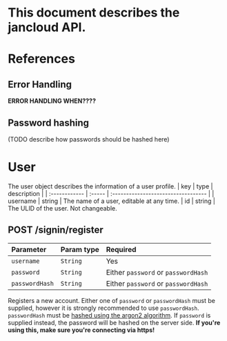 # This document describes the jancloud API.

# References

## Error Handling

**ERROR HANDLING WHEN????**

## Password hashing
(TODO describe how passwords should be hashed here)
# User

The user object describes the information of a user profile.
| key           | type   | description                         |
| :------------ | :----- | :---------------------------------- |
| username      | string | The name of a user, editable at any time.
| id            | string | The ULID of the user. Not changeable.


## **POST** /signin/register

| Parameter      | Param type | Required |
| :------------- | :--------- | :------- |
| `username`     | `String`   | Yes      |
| `password`     | `String`   | Either `password` or `passwordHash` |
| `passwordHash` | `String`   | Either `password` or `passwordHash` |

Registers a new account. Either one of `password` or `passwordHash` must be supplied, however it is strongly recommended to use `passwordHash`. \
`passwordHash` must be [hashed using the argon2 algorithm](#Password-hashing). If `password` is supplied instead, the password will be hashed on the server side. **If you're using this, make sure you're connecting via https!**


